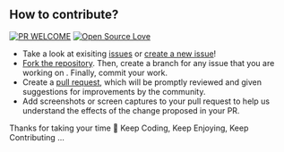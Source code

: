 ## How to contribute?

[![PR WELCOME](https://img.shields.io/badge/PRs-welcome-skyblue.svg?style=flat-square)](https://github.com/bishtanuj/python/pulls)
[![Open Source Love](https://badges.frapsoft.com/os/v3/open-source.png)](https://github.com/bishtanuj/)


- Take a look at exisiting [issues](https://github.com/bishtanuj/python/issues) or [create a new issue](https://github.com/bishtanuj/python/issues/new/choose)!
- [Fork the repository](https://github.com/bishtanuj/python/fork). Then, create a branch for any issue that you are working on . Finally, commit your work.
- Create a [pull request](https://github.com/bishtanuj/python/compare), which will be promptly reviewed and given suggestions for improvements by the community.
- Add screenshots or screen captures to your pull request to help us understand the effects of the change proposed in your PR.


Thanks for taking your time :pray:
Keep Coding, Keep Enjoying, Keep Contributing ...
